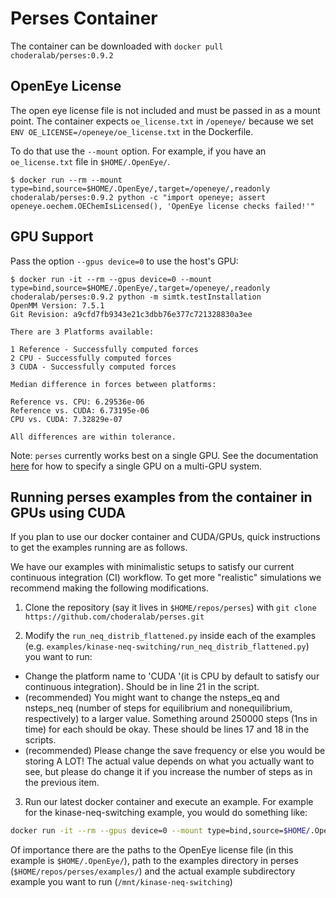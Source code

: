# Perses Container

The container can be downloaded with `docker pull choderalab/perses:0.9.2`

## OpenEye License

The open eye license file is not included and must be passed in as a mount point.
The container expects `oe_license.txt` in `/openeye/` because we set `ENV OE_LICENSE=/openeye/oe_license.txt` in the Dockerfile.

To do that use the `--mount` option.
For example, if you have an `oe_license.txt` file in `$HOME/.OpenEye/`.

```
$ docker run --rm --mount type=bind,source=$HOME/.OpenEye/,target=/openeye/,readonly choderalab/perses:0.9.2 python -c "import openeye; assert openeye.oechem.OEChemIsLicensed(), 'OpenEye license checks failed!'"
```

## GPU Support

Pass the option `--gpus device=0` to use the host's GPU:

```
$ docker run -it --rm --gpus device=0 --mount type=bind,source=$HOME/.OpenEye/,target=/openeye/,readonly choderalab/perses:0.9.2 python -m simtk.testInstallation
OpenMM Version: 7.5.1
Git Revision: a9cfd7fb9343e21c3dbb76e377c721328830a3ee

There are 3 Platforms available:

1 Reference - Successfully computed forces
2 CPU - Successfully computed forces
3 CUDA - Successfully computed forces

Median difference in forces between platforms:

Reference vs. CPU: 6.29536e-06
Reference vs. CUDA: 6.73195e-06
CPU vs. CUDA: 7.32829e-07

All differences are within tolerance.
```
Note: `perses` currently works best on a single GPU. 
See the documentation [here](https://docs.docker.com/config/containers/resource_constraints/#access-an-nvidia-gpu) for how to specify a single GPU on a multi-GPU system.

## Running perses examples from the container in GPUs using CUDA

If you plan to use our docker container and CUDA/GPUs, quick instructions to get the examples running are as follows.

We have our examples with minimalistic setups to satisfy our current continuous integration (CI) workflow. To get more "realistic" simulations we recommend making the following modifications.

1) Clone the repository (say it lives in `$HOME/repos/perses`) with `git clone https://github.com/choderalab/perses.git`

2) Modify the `run_neq_distrib_flattened.py` inside each of the examples (e.g. `examples/kinase-neq-switching/run_neq_distrib_flattened.py`) you want to run:
- Change the platform name to 'CUDA '(it is CPU by default to satisfy our continuous integration). Should be in line 21 in the script.
- (recommended) You might want to change the nsteps_eq and nsteps_neq (number of steps for equilibrium and nonequilibrium, respectively) to a larger value. Something around 250000 steps (1ns in time) for each should be okay. These should be lines 17 and 18 in the scripts.
- (recommended) Please change the save frequency or else you would be storing A LOT! The actual value depends on what you actually want to see, but please do change it if you increase the number of steps as in the previous item.

3) Run our latest docker container and execute an example.
    For example for the kinase-neq-switching example, you would do something like:
```bash
docker run -it --rm --gpus device=0 --mount type=bind,source=$HOME/.OpenEye/,target=/openeye/,readonly --mount type=bind,source=$HOME/repos/perses/examples/,target=/mnt/ -w /mnt/kinase-neq-switching choderalab/perses:0.9.2  python run_example.py
 ```
Of importance there are the paths to the OpenEye license file (in this example is `$HOME/.OpenEye/`), path to the examples directory in perses (`$HOME/repos/perses/examples/`) and the actual example subdirectory example you want to run (`/mnt/kinase-neq-switching`)
